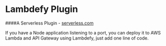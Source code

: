 Lambdefy Plugin
=================================

####A Serverless Plugin - [serverless.com](http://www.serverless.com)

If you have a Node application listening to a port, you can deploy it to AWS Lambda and API Gateway using Lambdefy, just add one line of code.
